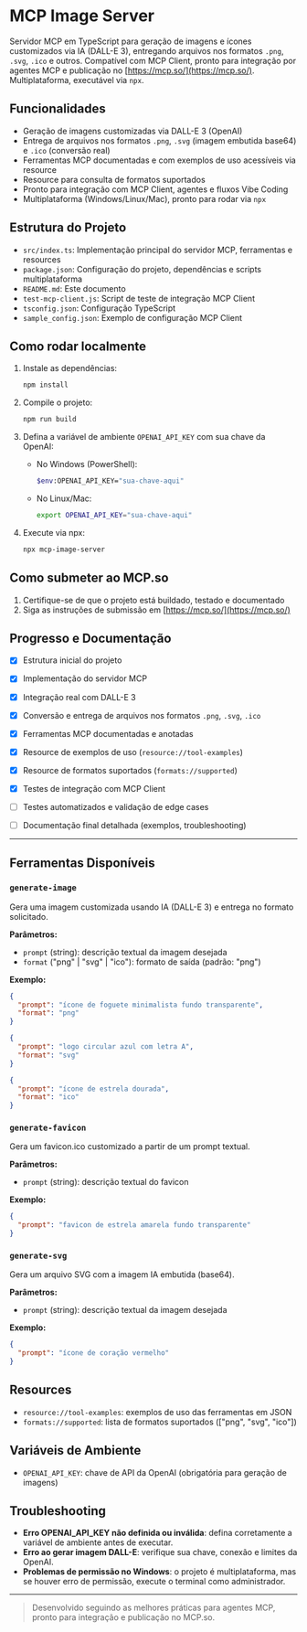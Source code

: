 
# MCP Image Server

Servidor MCP em TypeScript para geração de imagens e ícones customizados via IA (DALL-E 3), entregando arquivos nos formatos `.png`, `.svg`, `.ico` e outros. Compatível com MCP Client, pronto para integração por agentes MCP e publicação no [https://mcp.so/](https://mcp.so/). Multiplataforma, executável via `npx`.

 

## Funcionalidades

- Geração de imagens customizadas via DALL-E 3 (OpenAI)
- Entrega de arquivos nos formatos `.png`, `.svg` (imagem embutida base64) e `.ico` (conversão real)
- Ferramentas MCP documentadas e com exemplos de uso acessíveis via resource
- Resource para consulta de formatos suportados
- Pronto para integração com MCP Client, agentes e fluxos Vibe Coding
- Multiplataforma (Windows/Linux/Mac), pronto para rodar via `npx`

 

## Estrutura do Projeto

- `src/index.ts`: Implementação principal do servidor MCP, ferramentas e resources
- `package.json`: Configuração do projeto, dependências e scripts multiplataforma
- `README.md`: Este documento
- `test-mcp-client.js`: Script de teste de integração MCP Client
- `tsconfig.json`: Configuração TypeScript
- `sample_config.json`: Exemplo de configuração MCP Client

 

## Como rodar localmente

1. Instale as dependências:

   ```sh
   npm install
   ```

2. Compile o projeto:

   ```sh
   npm run build
   ```

3. Defina a variável de ambiente `OPENAI_API_KEY` com sua chave da OpenAI:

   - No Windows (PowerShell):

     ```sh
     $env:OPENAI_API_KEY="sua-chave-aqui"
     ```

   - No Linux/Mac:

     ```sh
     export OPENAI_API_KEY="sua-chave-aqui"
     ```

4. Execute via npx:

   ```sh
   npx mcp-image-server
   ```

 

## Como submeter ao MCP.so

1. Certifique-se de que o projeto está buildado, testado e documentado
2. Siga as instruções de submissão em [https://mcp.so/](https://mcp.so/)

 

## Progresso e Documentação

- [x] Estrutura inicial do projeto
- [x] Implementação do servidor MCP
- [x] Integração real com DALL-E 3
- [x] Conversão e entrega de arquivos nos formatos `.png`, `.svg`, `.ico`
- [x] Ferramentas MCP documentadas e anotadas
- [x] Resource de exemplos de uso (`resource://tool-examples`)
- [x] Resource de formatos suportados (`formats://supported`)
- [x] Testes de integração com MCP Client
- [ ] Testes automatizados e validação de edge cases
- [ ] Documentação final detalhada (exemplos, troubleshooting)


---

## Ferramentas Disponíveis

### `generate-image`
Gera uma imagem customizada usando IA (DALL-E 3) e entrega no formato solicitado.

**Parâmetros:**
- `prompt` (string): descrição textual da imagem desejada
- `format` ("png" | "svg" | "ico"): formato de saída (padrão: "png")

**Exemplo:**

```json
{
  "prompt": "ícone de foguete minimalista fundo transparente",
  "format": "png"
}
```

```json
{
  "prompt": "logo circular azul com letra A",
  "format": "svg"
}
```

```json
{
  "prompt": "ícone de estrela dourada",
  "format": "ico"
}
```

### `generate-favicon`
Gera um favicon.ico customizado a partir de um prompt textual.

**Parâmetros:**
- `prompt` (string): descrição textual do favicon

**Exemplo:**

```json
{
  "prompt": "favicon de estrela amarela fundo transparente"
}
```

### `generate-svg`
Gera um arquivo SVG com a imagem IA embutida (base64).

**Parâmetros:**
- `prompt` (string): descrição textual da imagem desejada

**Exemplo:**

```json
{
  "prompt": "ícone de coração vermelho"
}
```

## Resources

- `resource://tool-examples`: exemplos de uso das ferramentas em JSON
- `formats://supported`: lista de formatos suportados (["png", "svg", "ico"])

## Variáveis de Ambiente

- `OPENAI_API_KEY`: chave de API da OpenAI (obrigatória para geração de imagens)

## Troubleshooting

- **Erro OPENAI_API_KEY não definida ou inválida**: defina corretamente a variável de ambiente antes de executar.
- **Erro ao gerar imagem DALL-E**: verifique sua chave, conexão e limites da OpenAI.
- **Problemas de permissão no Windows**: o projeto é multiplataforma, mas se houver erro de permissão, execute o terminal como administrador.

---

> Desenvolvido seguindo as melhores práticas para agentes MCP, pronto para integração e publicação no MCP.so.
